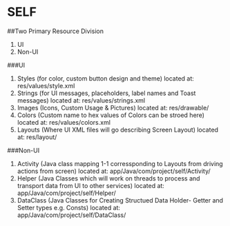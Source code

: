 # SELF

##Two Primary Resource Division

1. UI
2. Non-UI

###UI
1. Styles (for color, custom button design and theme)
   located at: res/values/style.xml
2. Strings (for UI messages, placeholders, label names and Toast messages)
    located at: res/values/strings.xml
3. Images (Icons, Custom Usage & Pictures)
    located at: res/drawable/
4. Colors (Custom name to hex values of Colors can be stroed here)
    located at: res/values/colors.xml
5. Layouts (Where UI XML files will go describing Screen Layout)
    located at: res/layout/


###Non-UI
1. Activity (Java class mapping 1-1 corressponding to Layouts from driving actions from screen)
    located at: app/Java/com/project/self/Activity/
2. Helper (Java Classes which will work on threads to process and transport data from UI to other services)
    located at: app/Java/com/project/self/Helper/
3. DataClass (Java Classes for Creating Structued Data Holder- Getter and Setter types e.g. Consts)
    located at: app/Java/com/project/self/DataClass/
